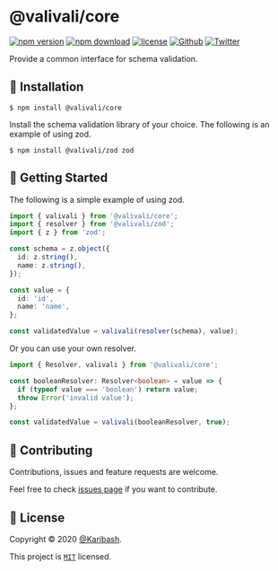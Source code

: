 # @valivali/core

[![npm version][npm-version-badge]][npm-version-link]
[![npm download][npm-download-badge]][npm-download-link]
[![license][license-badge]][license-link]
[![Github][github-follower-badge]][github-follower-link]
[![Twitter][twitter-follower-badge]][twitter-follower-link]

Provide a common interface for schema validation.

## 🚀 Installation

```
$ npm install @valivali/core
```

Install the schema validation library of your choice.
The following is an example of using zod.

```
$ npm install @valivali/zod zod
```

## 👏 Getting Started

The following is a simple example of using zod.

```ts
import { valivali } from '@valivali/core';
import { resolver } from '@valivali/zod';
import { z } from 'zod';

const schema = z.object({
  id: z.string(),
  name: z.string(),
});

const value = {
  id: 'id',
  name: 'name',
};

const validatedValue = valivali(resolver(schema), value);
```

Or you can use your own resolver.

```ts
import { Resolver, valivali } from '@valivali/core';

const booleanResolver: Resolver<boolean> = value => {
  if (typeof value === 'boolean') return value;
  throw Error('invalid value');
};

const validatedValue = valivali(booleanResolver, true);
```

## 🤝 Contributing

Contributions, issues and feature requests are welcome.

Feel free to check [issues page](https://github.com/Karibash/valivali/issues) if you want to contribute.

## 📝 License

Copyright © 2020 [@Karibash](https://twitter.com/karibash).

This project is [```MIT```](https://github.com/Karibash/valivali/blob/main/packages/core/LICENSE) licensed.

[npm-version-badge]: https://badge.fury.io/js/@valivali%2Fcore.svg
[npm-version-link]: https://www.npmjs.com/package/@valivali/core
[npm-download-badge]: https://img.shields.io/npm/dm/@valivali/core.svg
[npm-download-link]: https://www.npmjs.com/package/@valivali/core
[license-badge]: https://img.shields.io/npm/l/@valivali%2Fcore.svg
[license-link]: https://github.com/Karibash/valivali/blob/main/packages/core/LICENSE
[github-follower-badge]: https://img.shields.io/github/followers/Karibash?label=Follow&logo=github&style=social
[github-follower-link]: https://github.com/Karibash?tab=followers
[twitter-follower-badge]: https://img.shields.io/twitter/follow/Karibash?label=Follow&style=social
[twitter-follower-link]: https://twitter.com/intent/follow?screen_name=Karibash
